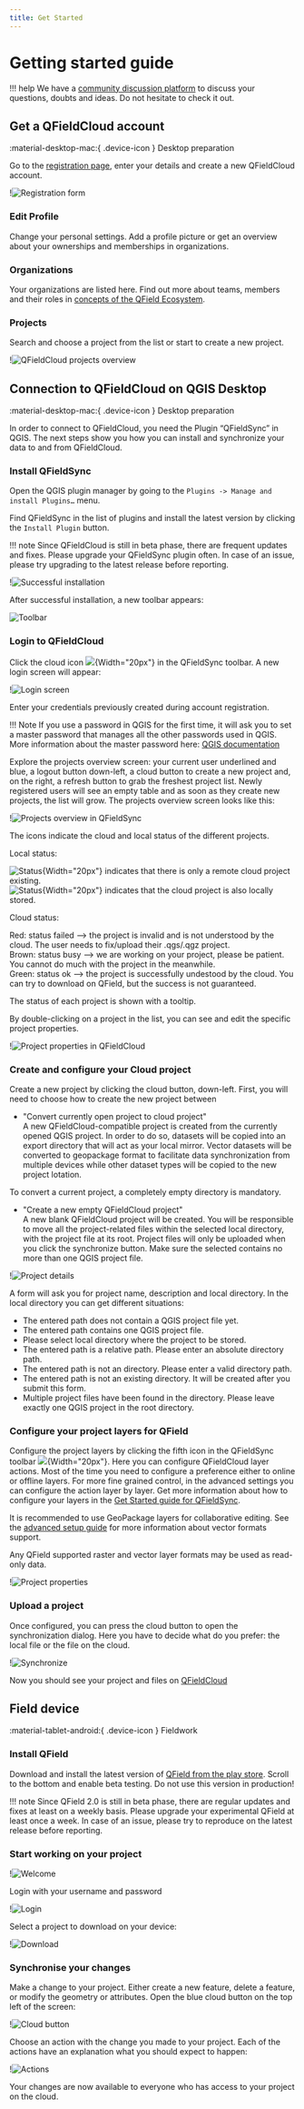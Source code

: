 ```yaml
---
title: Get Started
---
```


# Getting started guide

!!! help
    We have a [community discussion platform](https://github.com/opengisch/qfield/discussions) to discuss your questions, doubts and ideas. Do not hesitate to check it out.


## Get a QFieldCloud account
:material-desktop-mac:{ .device-icon } Desktop preparation

Go to the [registration page](https://app.qfield.cloud/accounts/signup/), enter your details and create a new QFieldCloud account.


!![Registration form](../../assets/images/qfieldcloud_registration.png,250px)


### Edit Profile 

Change your personal settings. Add a profile picture or get an overview about your ownerships and memberships in organizations. 
 

### Organizations 

Your organizations are listed here. Find out more about teams, members and their roles in [concepts of the QField Ecosystem](https://docs.qfield.org/reference/qfieldcloud/concepts/).

### Projects 

Search and choose a project from the list or start to create a new project.

!![QFieldCloud projects overview](../../assets/images/overview_projects_qfcloud.png)

## Connection to QFieldCloud on QGIS Desktop 
:material-desktop-mac:{ .device-icon } Desktop preparation


In order to connect to QFieldCloud, you need the Plugin “QFieldSync” in QGIS. The next steps show you how you can install and synchronize your data to and from QFieldCloud.  

### Install QFieldSync
Open the QGIS plugin manager by going to the `Plugins -> Manage and install Plugins…` menu. 

Find QFieldSync in the list of plugins and install the latest version by clicking the `Install Plugin` button.

!!! note
    Since QFieldCloud is still in beta phase, there are frequent updates and fixes. Please upgrade your QFieldSync plugin often. In case of an issue, please try upgrading to the latest release before reporting.

!![Successful installation](../../assets/images/install_qfieldsync.png)

After successful installation, a new toolbar appears:

![Toolbar](../../assets/images/qfieldsync_toolbar.png)

### Login to QFieldCloud

Click the cloud icon ![](../../assets/images/cloud.svg){Width="20px"} in the QFieldSync toolbar.
A new login screen will appear:

!![Login screen](../../assets/images/qfieldsync_login_dialog.png,250px)


Enter your credentials previously created during account registration.

!!! Note
    If you use a password in QGIS for the first time, it will ask you to set a master password that manages all the other passwords used in QGIS. More information about the master password here: [QGIS documentation](https://docs.qgis.org/3.4/en/docs/user_manual/auth_system/auth_overview.html#master-password)


Explore the projects overview screen: your current user underlined and blue, a logout button down-left, a cloud button to create a new project and, on the right, a refresh button to grab the freshest project list. Newly registered users will see an empty table and as soon as they create new projects, the list will grow. The projects overview screen looks like this:

!![Projects overview in QFieldSync](../../assets/images/project_overview_all_colors_tooltip.png)

The icons indicate the cloud and local status of the different projects. 

Local status:

![Status](../../assets/images/cloud_project_remote.svg){Width="20px"} indicates that there is only a remote cloud project existing.  
![Status](../../assets/images/cloud_project.svg){Width="20px"} indicates that the cloud project is also locally stored.

Cloud status:

Red: status failed —> the project is invalid and is not understood by the cloud. The user needs to fix/upload their .qgs/.qgz project.  
Brown: status busy —> we are working on your project, please be patient. You cannot do much with the project in the meanwhile.  
Green: status ok —> the project is successfully undestood by the cloud. You can try to download on QField, but the success is not guaranteed.

The status of each project is shown with a tooltip.

By double-clicking on a project in the list, you can see and edit the specific project properties.

!![Project properties in QFieldCloud](../../assets/images/project_properties_settings.png)


### Create and configure your Cloud project

Create a new project by clicking the cloud button, down-left. First, you will need to choose how to create the new project between

* "Convert currently open project to cloud project"  
A new QFieldCloud-compatible project is created from the currently opened QGIS project. In order to do so, datasets will be copied into an export directory that will act as your local mirror. Vector datasets will be converted to geopackage format to facilitate data synchronization from multiple devices while other dataset types will be copied to the new project lotation.

To convert a current project, a completely empty directory is mandatory.

* "Create a new empty QFieldCloud project"  
A new blank QFieldCloud project will be created. You will be responsible to move all the project-related files within the selected local directory, with the project file at its root. Project files will only be uploaded when you click the synchronize button. Make sure the selected contains no more than one QGIS project file.

!![Project details](../../assets/images/create_project.png)

A form will ask you for project name, description and local directory. In the local directory you can get different situations:

* The entered path does not contain a QGIS project file yet.
* The entered path contains one QGIS project file.
* Please select local directory where the project to be stored.
* The entered path is a relative path. Please enter an absolute directory path.
* The entered path is not an directory. Please enter a valid directory path.
* The entered path is not an existing directory. It will be created after you submit this form.
* Multiple project files have been found in the directory. Please leave exactly one QGIS project in the root directory.

### Configure your project layers for QField

Configure the project layers by clicking the fifth icon in the QFieldSync toolbar ![](../../assets/images/project_properties.svg){Width="20px"}. Here you can configure QFieldCloud layer actions. Most of the time you need to configure a preference either to online or offline layers. For more fine grained control, in the advanced settings you can configure the action layer by layer. Get more information about how to configure your layers in the [Get Started guide for QFieldSync](get-started-qfs.md).

It is recommended to use GeoPackage layers for collaborative editing. See the [advanced setup guide](advanced-setup.md) for more information about vector formats support.

Any QField supported raster and vector layer formats may be used as read-only data.

!![Project properties](../../assets/images/getting_started_project_properties.png)

### Upload a project
Once configured, you can press the cloud button to open the synchronization dialog. Here you have to decide what do you prefer: the local file or the file on the cloud.

!![Synchronize](../../assets/images/getting_started_synchronize.png)

Now you should see your project and files on [QFieldCloud](https://app.qfield.cloud/)

## Field device
:material-tablet-android:{ .device-icon } Fieldwork


### Install QField
Download and install the latest version of [QField from the play store](https://play.google.com/store/apps/details?id=ch.opengis.qfield_dev). Scroll to the bottom and enable beta testing.
Do not use this version in production!

!!! note
    Since QField 2.0 is still in beta phase, there are regular updates and fixes at least on a weekly basis. Please upgrade your experimental QField at least once a week. In case of an issue, please try to reproduce on the latest release before reporting.

### Start working on your project

!![Welcome](../../assets/images/getting_started_splashscreen.png,250px)

Login with your username and password

!![Login](../../assets/images/getting_started_login.png,250px)

Select a project to download on your device:

!![Download](../../assets/images/getting_started_download_project.png,250px)


### Synchronise your changes
Make a change to your project. Either create a new feature, delete a feature, or modify the geometry or attributes.
Open the blue cloud button on the top left of the screen:

!![Cloud button](../../assets/images/getting_started_blue_button.png,250px)

Choose an action with the change you made to your project. Each of the actions have an explanation what you should expect to happen:

!![Actions](../../assets/images/getting_started_actions.png,250px)

Your changes are now available to everyone who has access to your project on the cloud.
